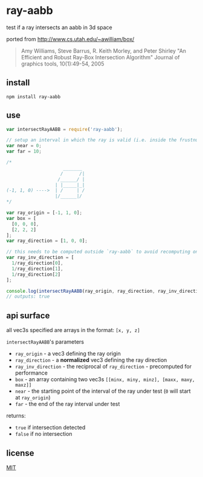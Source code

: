 # ray-aabb

test if a ray intersects an aabb in 3d space

ported from http://www.cs.utah.edu/~awilliam/box/

> Amy Williams, Steve Barrus, R. Keith Morley, and Peter Shirley
> "An Efficient and Robust Ray-Box Intersection Algorithm"
> Journal of graphics tools, 10(1):49-54, 2005


## install

`npm install ray-aabb`

## use

```javascript
var intersectRayAABB = require('ray-aabb');

// setup an interval in which the ray is valid (i.e. inside the frustnum of a 3d scene)
var near = 0;
var far = 10;

/*
                     _______
                    /      /|
                   /______/ |
                  | |_____|_|
(-1, 1, 0) ---->  | /     | /
                  |/______|/
*/

var ray_origin = [-1, 1, 0];
var box = [
  [0, 0, 0],
  [2, 2, 2]
];
var ray_direction = [1, 0, 0];

// this needs to be computed outside `ray-aabb` to avoid recomputing on every ray cast
var ray_inv_direction = [
  1/ray_direction[0],
  1/ray_direction[1],
  1/ray_direction[2]
];

console.log(intersectRayAABB(ray_origin, ray_direction, ray_inv_direction, box, near, far));
// outputs: true
```

## api surface

all vec3s specified are arrays in the format: `[x, y, z]`

`intersectRayAABB`'s parameters
* `ray_origin` - a vec3 defining the ray origin
* `ray_direction` - a __normalized__ vec3 defining the ray direction
* `ray_inv_direction` - the reciprocal of `ray_direction` - precomputed for performance
* `box` - an array containing two vec3s `[[minx, miny, minz], [maxx, maxy, maxz]]`
* `near` - the starting point of the interval of the ray under test (`0` will start at `ray_origin`)
* `far` - the end of the ray interval under test

returns:
 * `true` if intersection detected
 * `false` if no intersection

## license

[MIT](LICENSE.txt)
